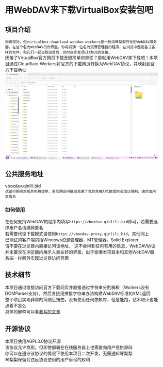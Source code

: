 # 用WebDAV来下载VirtualBox安装包吧

## 项目介绍
`你说得对，但virtualbox-download-webdav-workers是一款由琴梨梨开发的WebDAV服务器，在这个名为WebDAV的世界里，你将扮演一位名为资源管理器的程序，在浏览中邂逅各式各样的文件，和它们一起击败运营商，同时逐步发现Github的真相。`  
厌倦了VirtualBox官方网页下载丑陋简单的界面？那就用WebDAV来下载吧！本项目通过Cloudflare Workers将官方的下载网页转换为WebDAV协议，并映射到官方下载地址  
![Windows Exploerer](WExplorer.webp)  

## 公共服务地址
vboxdav.qinlili.bid  
`试运行期间本服务免费提供，若后期访问量过高爆了我的免费API额度则会加以限制，请勿滥用本服务`

### 如何使用
在任何支持WebDAV的程序内填写`https://vboxdav.qinlili.bid`即可，若需要选择用户名请选择匿名  
若需要代理下载模式请使用`https://vboxdav-proxy.qinlili.bid`，其他同上  
已测试的客户端包括Windows资源管理器，MT管理器，Solid Explorer  
请不要在浏览器内直接访问该地址， 这不会得到任何有用的信息，WebDAV协议并未要求在浏览器内展示人类友好的界面，出于偷懒本项目未和其他WebDAV服务端一样额外实现浏览器访问界面  

## 技术细节
本项目通过直接访问官方下载网页并直接通过字符串分割解析（Workers没有DOMParser支持），然后直接用拼接字符串办法构建WebDAV标准的XML返回  
整个项目实现非常的简陋且扭曲，没有使用任何依赖库，但是能跑，钻木取火也能点着不是么  
具体的解释可以看[我写的文章](https://www.bilibili.com/read/cv23371339)  

## 开源协议
本项目使用AGPL3.0协议开源  
该协议允许商用，但即使部署在在线服务器上也需要向用户提供源码  
你可以在遵守该协议的情况下使用本项目二次开发，无需通知琴梨梨  
琴梨梨保留对违反协议使用的用户诉讼的权利  
